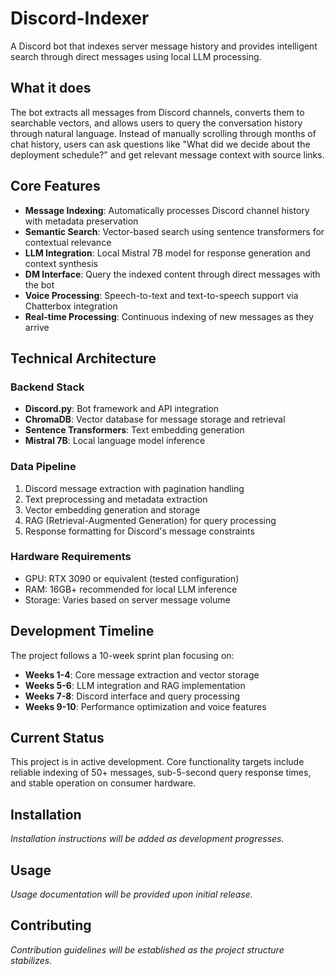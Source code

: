 # Discord-Indexer

A Discord bot that indexes server message history and provides intelligent search through direct messages using local LLM processing.

## What it does

The bot extracts all messages from Discord channels, converts them to searchable vectors, and allows users to query the conversation history through natural language. Instead of manually scrolling through months of chat history, users can ask questions like "What did we decide about the deployment schedule?" and get relevant message context with source links.

## Core Features

- **Message Indexing**: Automatically processes Discord channel history with metadata preservation
- **Semantic Search**: Vector-based search using sentence transformers for contextual relevance
- **LLM Integration**: Local Mistral 7B model for response generation and context synthesis
- **DM Interface**: Query the indexed content through direct messages with the bot
- **Voice Processing**: Speech-to-text and text-to-speech support via Chatterbox integration
- **Real-time Processing**: Continuous indexing of new messages as they arrive

## Technical Architecture

### Backend Stack
- **Discord.py**: Bot framework and API integration
- **ChromaDB**: Vector database for message storage and retrieval
- **Sentence Transformers**: Text embedding generation
- **Mistral 7B**: Local language model inference

### Data Pipeline
1. Discord message extraction with pagination handling
2. Text preprocessing and metadata extraction
3. Vector embedding generation and storage
4. RAG (Retrieval-Augmented Generation) for query processing
5. Response formatting for Discord's message constraints

### Hardware Requirements
- GPU: RTX 3090 or equivalent (tested configuration)
- RAM: 16GB+ recommended for local LLM inference
- Storage: Varies based on server message volume

## Development Timeline

The project follows a 10-week sprint plan focusing on:
- **Weeks 1-4**: Core message extraction and vector storage
- **Weeks 5-6**: LLM integration and RAG implementation  
- **Weeks 7-8**: Discord interface and query processing
- **Weeks 9-10**: Performance optimization and voice features

## Current Status

This project is in active development. Core functionality targets include reliable indexing of 50+ messages, sub-5-second query response times, and stable operation on consumer hardware.

## Installation

*Installation instructions will be added as development progresses.*

## Usage

*Usage documentation will be provided upon initial release.*

## Contributing

*Contribution guidelines will be established as the project structure stabilizes.*